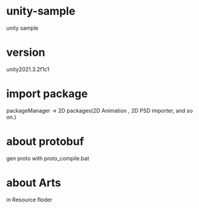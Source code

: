 # unity-sample
unity sample 

# version

unity2021.3.2f1c1

# import package

packageManager -> 2D packages(2D Animation , 2D PSD importer, and so on.)

# about protobuf

gen proto with proto_compile.bat

# about Arts

in Resource floder